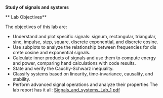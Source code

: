 **Study of signals and systems**

** Lab Objectives**

 The objectives of this lab are:
- Understand and plot specific signals: signum, rectangular, triangular,
 sinc, impulse, step, square, discrete exponential, and discrete cosine.
- Use subplots to analyze the relationship between frequencies for dis
crete cosine and exponential signals.
- Calculate inner products of signals and use them to compute energy
 and power, comparing hand calculations with code results.
- State and verify the Cauchy-Schwarz inequality.
- Classify systems based on linearity, time-invariance, causality, and stability.
- Perform advanced signal operations and analyze their properties
The lab report has it all: [Signals_and_systems_Lab_1.pdf](https://github.com/plochoidysis-ojwege/Signals-and-systems-lab/blob/main/Signals%20and%20systems%20lab%201/The%20Lab%20Report/Signals_and_systems_Lab_1.pdf)
